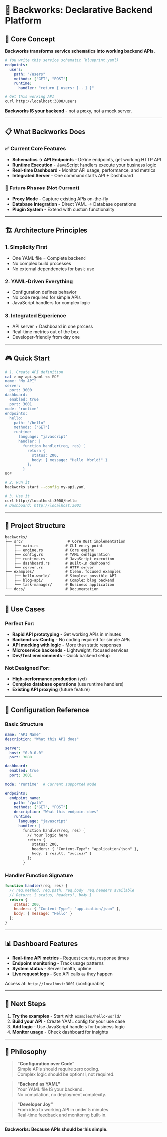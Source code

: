 # 🚀 Backworks: Declarative Backend Platform

## 🎯 **Core Concept**

**Backworks transforms service schematics into working backend APIs.**

```yaml
# You write this service schematic (blueprint.yaml)
endpoints:
  users:
    path: "/users"
    methods: ["GET", "POST"]
    runtime:
      handler: "return { users: [...] }"
```

```bash
# Get this working API
curl http://localhost:3000/users
```

**Backworks IS your backend** - not a proxy, not a mock server.

---

## 📋 **What Backworks Does**

### ✅ **Current Core Features**
- **Schematics → API Endpoints** - Define endpoints, get working HTTP API
- **Runtime Execution** - JavaScript handlers execute your business logic
- **Real-time Dashboard** - Monitor API usage, performance, and metrics
- **Integrated Server** - One command starts API + Dashboard

### 🔄 **Future Phases** (Not Current)
- **Proxy Mode** - Capture existing APIs on-the-fly
- **Database Integration** - Direct YAML → Database operations
- **Plugin System** - Extend with custom functionality

---

## 🏗️ **Architecture Principles**

### 1. **Simplicity First**
- One YAML file = Complete backend
- No complex build processes
- No external dependencies for basic use

### 2. **YAML-Driven Everything**
- Configuration defines behavior
- No code required for simple APIs
- JavaScript handlers for complex logic

### 3. **Integrated Experience**
- API server + Dashboard in one process
- Real-time metrics out of the box
- Developer-friendly from day one

---

## 🎮 **Quick Start**

```bash
# 1. Create API definition
cat > my-api.yaml << EOF
name: "My API"
server:
  port: 3000
dashboard:
  enabled: true
  port: 3001
mode: "runtime"
endpoints:
  hello:
    path: "/hello"
    methods: ["GET"]
    runtime:
      language: "javascript"
      handler: |
        function handler(req, res) {
          return {
            status: 200,
            body: { message: "Hello, World!" }
          };
        }
EOF

# 2. Run it
backworks start --config my-api.yaml

# 3. Use it
curl http://localhost:3000/hello
# Dashboard: http://localhost:3001
```

---

## 📁 **Project Structure**

```
backworks/
├── src/                    # Core Rust implementation
│   ├── main.rs            # CLI entry point
│   ├── engine.rs          # Core engine
│   ├── config.rs          # YAML configuration
│   ├── runtime.rs         # JavaScript execution
│   ├── dashboard.rs       # Built-in dashboard
│   └── server.rs          # HTTP server
├── examples/              # Clean, focused examples
│   ├── hello-world/       # Simplest possible API
│   ├── blog-api/          # Complex blog backend
│   └── task-manager/      # Business application
└── docs/                  # Documentation
```

---

## 🎯 **Use Cases**

### **Perfect For:**
- **Rapid API prototyping** - Get working APIs in minutes
- **Backend-as-Config** - No coding required for simple APIs
- **API mocking with logic** - More than static responses
- **Microservice backends** - Lightweight, focused services
- **Dev/Test environments** - Quick backend setup

### **Not Designed For:**
- **High-performance production** (yet)
- **Complex database operations** (use runtime handlers)
- **Existing API proxying** (future feature)

---

## 🔧 **Configuration Reference**

### **Basic Structure**
```yaml
name: "API Name"
description: "What this API does"

server:
  host: "0.0.0.0"
  port: 3000

dashboard:
  enabled: true
  port: 3001

mode: "runtime"  # Current supported mode

endpoints:
  endpoint_name:
    path: "/path"
    methods: ["GET", "POST"]
    description: "What this endpoint does"
    runtime:
      language: "javascript"
      handler: |
        function handler(req, res) {
          // Your logic here
          return {
            status: 200,
            headers: { "Content-Type": "application/json" },
            body: { result: "success" }
          };
        }
```

### **Handler Function Signature**
```javascript
function handler(req, res) {
  // req.method, req.path, req.body, req.headers available
  // Return: { status, headers?, body }
  return {
    status: 200,
    headers: { "Content-Type": "application/json" },
    body: { message: "Hello" }
  };
}
```

---

## 📊 **Dashboard Features**

- **Real-time API metrics** - Request counts, response times
- **Endpoint monitoring** - Track usage patterns
- **System status** - Server health, uptime
- **Live request logs** - See API calls as they happen

Access at: `http://localhost:3001` (configurable)

---

## 🚀 **Next Steps**

1. **Try the examples** - Start with `examples/hello-world/`
2. **Build your API** - Create YAML config for your use case
3. **Add logic** - Use JavaScript handlers for business logic
4. **Monitor usage** - Check dashboard for insights

---

## 🎯 **Philosophy**

> **"Configuration over Code"**  
> Simple APIs should require zero coding.  
> Complex logic should be optional, not required.

> **"Backend as YAML"**  
> Your YAML file IS your backend.  
> No compilation, no deployment complexity.

> **"Developer Joy"**  
> From idea to working API in under 5 minutes.  
> Real-time feedback and monitoring built-in.

---

**Backworks: Because APIs should be this simple.**
